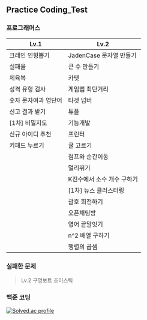 ## Practice Coding_Test
  
### 프로그래머스

| **Lv.1**             | **Lv.2**                   |
| -------------------- | -------------------------- |
| 크레인 인형뽑기      | JadenCase 문자열 만들기    |
| 실패율               | 큰 수 만들기               |
| 체육복               | 카펫                       |
| 성격 유형 검사       | 게임맵 최단거리            |
| 숫자 문자여과 영단어 | 타겟 넘버                  |
| 신고 결과 받기       | 튜플                       |
| [1차] 비밀지도       | 기능개발                   |
| 신규 아이디 추천     | 프린터                     |
| 키패드 누르기        | 귤 고르기                  |
|                      | 점프와 순간이동            |
|                      | 멀리뛰기                   |
|                      | K진수에서 소수 개수 구하기 |
|                      | [1차] 뉴스 클러스터링      |
|                      | 괄호 회전하기              |
|                      | 오픈채팅방                 |
|                      | 영어 끝말잇기              |
|                      | n^2 배열 구하기            |
|                      | 행렬의 곱셈                |


### 실패한 문제

> Lv.2 구명보트 조이스틱

  
### 백준 코딩

[![Solved.ac
profile](http://mazassumnida.wtf/api/v2/generate_badge?boj=eodrmfdl1004)](https://solved.ac/eodrmfdl1004)
